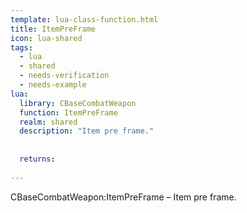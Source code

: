 ```yaml
---
template: lua-class-function.html
title: ItemPreFrame
icon: lua-shared
tags:
  - lua
  - shared
  - needs-verification
  - needs-example
lua:
  library: CBaseCombatWeapon
  function: ItemPreFrame
  realm: shared
  description: "Item pre frame."
  
  
  returns:
    
---
```


<div class="lua__search__keywords">
CBaseCombatWeapon:ItemPreFrame &#x2013; Item pre frame.
</div>
